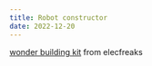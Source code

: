 ```yaml
---
title: Robot constructor
date: 2022-12-20
---
```


[wonder building kit](https://www.elecfreaks.com/learn-en/microbitKit/Wonder_Building_Kit/Wonder-Building-Kit-case-23.html) from elecfreaks 